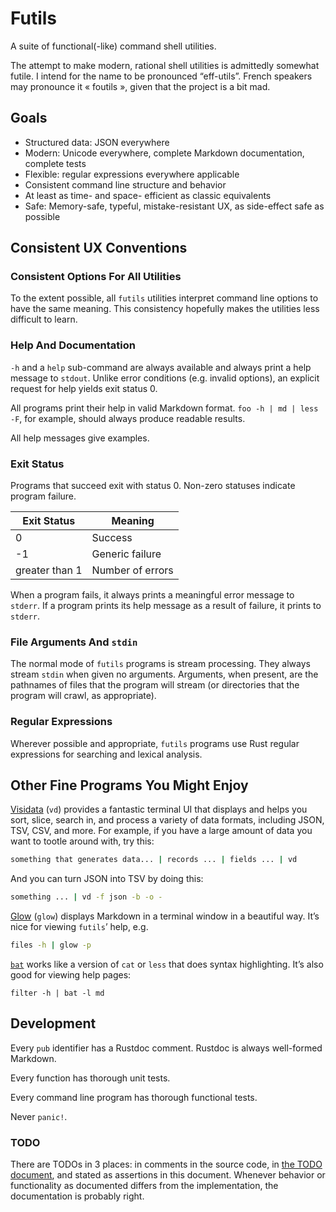 # Futils

A suite of functional(-like) command shell utilities.

The attempt to make modern, rational shell utilities is admittedly somewhat
futile. I intend for the name to be pronounced “eff-utils”. French speakers may
pronounce it « foutils », given that the project is a bit mad.

## Goals

* Structured data: JSON everywhere
* Modern: Unicode everywhere, complete Markdown documentation, complete tests
* Flexible: regular expressions everywhere applicable
* Consistent command line structure and behavior
* At least as time- and space- efficient as classic equivalents
* Safe: Memory-safe, typeful, mistake-resistant UX, as side-effect safe as
  possible

## Consistent UX Conventions

### Consistent Options For All Utilities

To the extent possible, all `futils` utilities interpret command line options
to have the same meaning. This consistency hopefully makes the utilities less
difficult to learn.

### Help And Documentation

`-h` and a `help` sub-command are always available and always print a help
message to `stdout`. Unlike error conditions (e.g. invalid options), an explicit
request for help yields exit status 0.

All programs print their help in valid Markdown format. `foo -h | md | less -F`,
for example, should always produce readable results.

All help messages give examples.

### Exit Status

Programs that succeed exit with status 0. Non-zero statuses indicate program
failure.

| Exit Status    | Meaning            |
|----------------|--------------------|
|              0 | Success            |
|             -1 | Generic failure    |
| greater than 1 | Number of errors   |

When a program fails, it always prints a meaningful error message to `stderr`.
If a program prints its help message as a result of failure, it prints to
`stderr`.

### File Arguments And `stdin`

The normal mode of `futils` programs is stream processing. They always stream
`stdin` when given no arguments. Arguments, when present, are the pathnames of
files that the program will stream (or directories that the program will crawl,
as appropriate).

### Regular Expressions

Wherever possible and appropriate, `futils` programs use Rust regular
expressions for searching and lexical analysis.

## Other Fine Programs You Might Enjoy

[Visidata](https://www.visidata.org/) (`vd`) provides a fantastic terminal UI
that displays and helps you sort, slice, search in, and process a variety of
data formats, including JSON, TSV, CSV, and more. For example, if you have a
large amount of data you want to tootle around with, try this:

```sh
something that generates data... | records ... | fields ... | vd
```

And you can turn JSON into TSV by doing this:

```sh
something ... | vd -f json -b -o -
```

[Glow](https://github.com/charmbracelet/glow) (`glow`) displays Markdown in a
terminal window in a beautiful way. It’s nice for viewing `futils`’ help, e.g.

```sh
files -h | glow -p
```

[`bat`](https://github.com/sharkdp/bat) works like a version of `cat` or `less`
that does syntax highlighting. It’s also good for viewing help pages:

```
filter -h | bat -l md
```

## Development

Every `pub` identifier has a Rustdoc comment. Rustdoc is always well-formed
Markdown.

Every function has thorough unit tests.

Every command line program has thorough functional tests.

Never `panic!`.

### TODO

There are TODOs in 3 places: in comments in the source code, in [the TODO
document](TODO.md), and stated as assertions in this document. Whenever behavior
or functionality as documented differs from the implementation, the
documentation is probably right.
